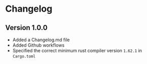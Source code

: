 # Changelog

## Version 1.0.0

- Added a Changelog.md file
- Added Github workflows
- Specified the correct minimum rust compiler version `1.62.1` in `Cargo.toml`
